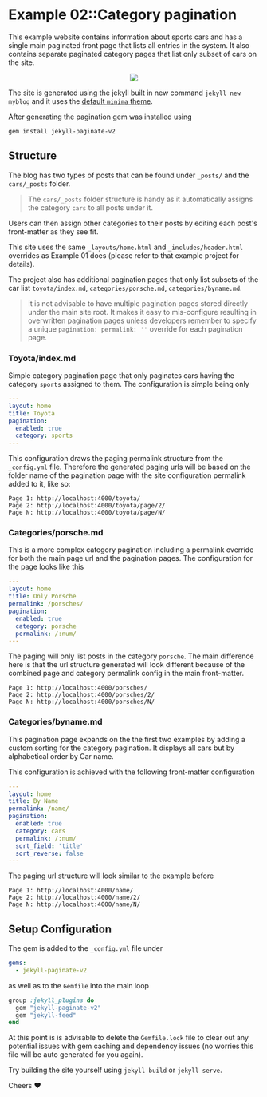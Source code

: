 # Example 02::Category pagination
This example website contains information about sports cars and has a single main paginated front page that lists all entries in the system. It also contains separate paginated category pages that list only subset of cars on the site.

<p align="center">
  <img src="https://raw.githubusercontent.com/sverrirs/jekyll-paginate-v2/master/examples/img/02-example-screenshot-main.png" />
</p>

The site is generated using the jekyll built in new command `jekyll new myblog` and it uses the [default `minima` theme](https://github.com/jekyll/minima).

After generating the pagination gem was installed using
```
gem install jekyll-paginate-v2
```

## Structure
The blog has two types of posts that can be found under `_posts/` and the `cars/_posts` folder. 

> The `cars/_posts` folder structure is handy as it automatically assigns the category `cars` to all posts under it.

Users can then assign other categories to their posts by editing each post's front-matter as they see fit.

This site uses the same `_layouts/home.html` and `_includes/header.html` overrides as Example 01 does (please refer to that example project for details).

The project also has additional pagination pages that only list subsets of the car list `toyota/index.md`, `categories/porsche.md`, `categories/byname.md`.

> It is not advisable to have multiple pagination pages stored directly under the main site root. It makes it easy to mis-configure resulting in overwritten pagination pages unless developers remember to specify a unique `pagination: permalink: ''` override for each pagination page.


### Toyota/index.md
Simple category pagination page that only paginates cars having the category `sports` assigned to them. The configuration is simple being only

``` yml
---
layout: home
title: Toyota
pagination: 
  enabled: true
  category: sports
---
```

This configuration draws the paging permalink structure from the `_config.yml` file. Therefore the generated paging urls will be based on the folder name of the pagination page with the site configuration permalink added to it, like so:

```
Page 1: http://localhost:4000/toyota/
Page 2: http://localhost:4000/toyota/page/2/
Page N: http://localhost:4000/toyota/page/N/
```

### Categories/porsche.md
This is a more complex category pagination including a permalink override for both the main page url and the pagination pages. The configuration for the page looks like this

``` yml
---
layout: home
title: Only Porsche
permalink: /porsches/
pagination: 
  enabled: true
  category: porsche
  permalink: /:num/
---
```

The paging will only list posts in the category `porsche`. The main difference here is that the url structure generated will look different because of the combined page and category permalink config in the main front-matter.

```
Page 1: http://localhost:4000/porsches/
Page 2: http://localhost:4000/porsches/2/
Page N: http://localhost:4000/porsches/N/
```

### Categories/byname.md
This pagination page expands on the the first two examples by adding a custom sorting for the category pagination. It displays all cars but by alphabetical order by Car name.

This configuration is achieved with the following front-matter configuration
``` yml
---
layout: home
title: By Name
permalink: /name/
pagination: 
  enabled: true
  category: cars
  permalink: /:num/
  sort_field: 'title'
  sort_reverse: false
---
```

The paging url structure will look similar to the example before

```
Page 1: http://localhost:4000/name/
Page 2: http://localhost:4000/name/2/
Page N: http://localhost:4000/name/N/
```

## Setup Configuration
The gem is added to the `_config.yml` file under
``` yml
gems:
  - jekyll-paginate-v2
```

as well as to the `Gemfile` into the main loop
``` ruby
group :jekyll_plugins do
  gem "jekyll-paginate-v2"
  gem "jekyll-feed"
end
```

At this point is is advisable to delete the `Gemfile.lock` file to clear out any potential issues with gem caching and dependency issues (no worries this file will be auto generated for you again).


Try building the site yourself using `jekyll build` or `jekyll serve`.

Cheers :heart:
